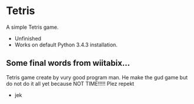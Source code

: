 # Tetris
A simple Tetris game.
- Unfinished
- Works on default Python 3.4.3 installation.

## Some final words from wiitabix...
Tetris game create by vury good program man. He make the gud game but do not do it all yet because NOT TIME!!!!!
Plez repekt

- jek
